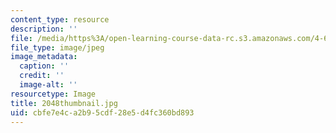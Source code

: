 ```yaml
---
content_type: resource
description: ''
file: /media/https%3A/open-learning-course-data-rc.s3.amazonaws.com/4-614-religious-architecture-and-islamic-cultures-fall-2002/cbfe7e4ca2b95cdf28e5d4fc360bd893_2048thumbnail.jpg
file_type: image/jpeg
image_metadata:
  caption: ''
  credit: ''
  image-alt: ''
resourcetype: Image
title: 2048thumbnail.jpg
uid: cbfe7e4c-a2b9-5cdf-28e5-d4fc360bd893
---
```

